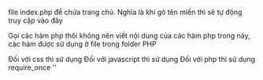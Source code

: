 file index.php để chứa trang chủ. Nghĩa là khi gõ tên miền thì sẽ tự động truy cập vào đây

Gọi các hàm php thôi không nên viết nội dung của các hàm php trong này, các hàm được sử dụng ở file trong folder PHP

Đối với css thì sử dụng <link>
Đối với javascript thì sử dụng <script sr=""></script>
Đối với php thì sử dụng require_once ''
